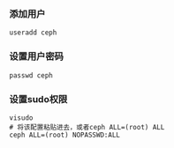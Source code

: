 
### 添加用户
```shell
useradd ceph
```

### 设置用户密码
```shell
passwd ceph
```

### 设置sudo权限
```shell
visudo
# 将该配置粘贴进去，或者ceph ALL=(root) ALL
ceph ALL=(root) NOPASSWD:ALL
```